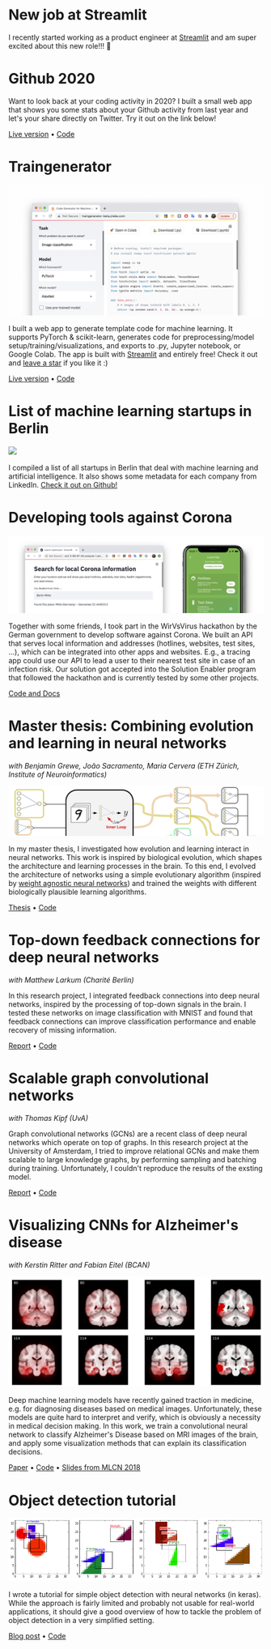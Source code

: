# New job at Streamlit

I recently started working as a product engineer at [Streamlit](https://streamlit.io/) and am super excited about this new role!!! 🎈


# Github 2020

Want to look back at your coding activity in 2020? I built a small web app that shows you some stats about your Github activity from last year and let's your share directly on Twitter. Try it out on the link below!

[Live version](https://gh2020.jrieke.com/) • [Code](https://github.com/jrieke/year-on-github)


# Traingenerator

![](assets/images/code-generator.png)

I built a web app to generate template code for machine learning. It supports PyTorch & scikit-learn, generates code for preprocessing/model setup/training/visualizations, and exports to .py, Jupyter notebook, or Google Colab. The app is built with [Streamlit](https://streamlit.io/) and entirely free! Check it out and [leave a star](https://github.com/jrieke/traingenerator) if you like it :)

[Live version](https://traingenerator.jrieke.com/) • [Code](https://github.com/jrieke/traingenerator)


# List of machine learning startups in Berlin

![](https://github.com/jrieke/awesome-machine-learning-startups-berlin/raw/master/berlin.png)

I compiled a list of all startups in Berlin that deal with machine learning and artificial intelligence. It also shows some metadata for each company from LinkedIn. [Check it out on Github!](https://github.com/jrieke/awesome-machine-learning-startups-berlin)


# Developing tools against Corona

![](assets/images/local-api.png)

Together with some friends, I took part in the WirVsVirus hackathon by the German government to develop software against Corona. We built an API that serves local information and addresses (hotlines, websites, test sites, ...), which can be integrated into other apps and websites. E.g., a tracing app could use our API to lead a user to their nearest test site in case of an infection risk. Our solution got accepted into the Solution Enabler program that followed the hackathon and is currently tested by some other projects.

[Code and Docs](https://github.com/cotect/covid-local-api)


# Master thesis: Combining evolution and learning in neural networks

*with Benjamin Grewe, João Sacramento, Maria Cervera (ETH Zürich, Institute of Neuroinformatics)*

![](assets/images/master-thesis.png)

In my master thesis, I investigated how evolution and learning interact in neural networks. This work is inspired by biological evolution, which shapes the architecture and learning processes in the brain. To this end, I evolved the architecture of networks using a simple evolutionary algorithm (inspired by [weight agnostic neural networks](https://weightagnostic.github.io/)) and trained the weights with different biologically plausible learning algorithms. 

[Thesis](https://github.com/jrieke/evolution-learning/raw/master/master-thesis-johannes-rieke-final.pdf) • [Code](https://github.com/jrieke/evolution-learning)


# Top-down feedback connections for deep neural networks

*with Matthew Larkum (Charité Berlin)*

In this research project, I integrated feedback connections into deep neural networks, inspired by the processing of top-down signals in the brain. I tested these networks on image classification with MNIST and found that feedback connections can improve classification performance and enable recovery of missing information.

[Report](https://github.com/jrieke/feedback-nns/raw/master/report.pdf) • [Code](https://github.com/jrieke/feedback-nns)


# Scalable graph convolutional networks

*with Thomas Kipf (UvA)*

Graph convolutional networks (GCNs) are a recent class of deep neural networks which operate on top of graphs. In this research project at the University of Amsterdam, I tried to improve relational GCNs and make them scalable to large knowledge graphs, by performing sampling and batching during training. Unfortunately, I couldn't reproduce the results of the exsting model. 

[Report](https://github.com/jrieke/sampled-rgcn/raw/master/report.pdf) • [Code](https://github.com/jrieke/sampled-rgcn)


# Visualizing CNNs for Alzheimer's disease

*with Kerstin Ritter and Fabian Eitel (BCAN)*

![](assets/images/mri-alzheimer.png)

Deep machine learning models have recently gained traction in medicine, e.g. for diagnosing diseases based on medical images. Unfortunately, these models are quite hard to interpret and verify, which is obviously a necessity in medical decision making. In this work, we train a convolutional neural network to classify Alzheimer's Disease based on MRI images of the brain, and apply some visualization methods that can explain its classification decisions.

[Paper](https://arxiv.org/abs/1808.02874) • [Code](https://github.com/jrieke/cnn-interpretability) • [Slides from MLCN 2018](https://drive.google.com/file/d/1EKHvlWq4_-NC7HQPAbZc_ZaeNZMTQwgh/view)


# Object detection tutorial

![](assets/images/object-detection.png)

I wrote a tutorial for simple object detection with neural networks (in keras). While the approach is fairly limited and probably not usable for real-world applications, it should give a good overview of how to tackle the problem of object detection in a very simplified setting.  

[Blog post](https://towardsdatascience.com/object-detection-with-neural-networks-a4e2c46b4491) • [Code](https://github.com/jrieke/shape-detection)
